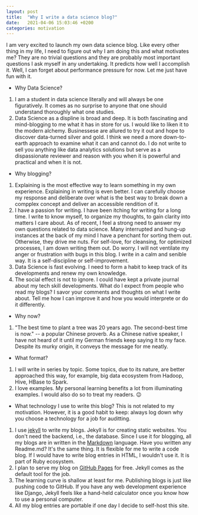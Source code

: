 ```yaml
---
layout: post
title:  "Why I write a data science blog?"
date:   2021-04-06 15:03:46 +0200
categories: motivation
---
```

I am very excited to launch my own data science blog. Like every other thing 
in my life, I need to figure out why I am doing this and what motivates me? 
They are no trivial questions and they are probably most important questions I ask myself in any undertaking. It predicts how well I accomplish it. Well, I can forget about performance pressure for now. Let me just have fun with it.

* Why Data Science?
1. I am a student in data science literally and will always be one figuratively. It comes as no surprise to anyone that one should understand thoroughly what one studies. 
2. Data Science as a displine is broad and deep. It is both fascinating and mind-blogging to me what it has in store for us. 
I would like to liken it to the modern alchemy. 
Businessese are allured to try it out and hope to discover data-turned silver and gold. 
I think we need a more down-to-earth approach to examine what it can and cannot do. I do not write to sell you anything like data analytics solutions but serve as a dispassionate reviewer and reason with you when it is powerful and practical and when it is not.       

* Why blogging?
1. Explaining is the most effective way to learn something in my own experience. Explaining in writing is even better. I can carefully choose my response and deliberate over what is the best way to break down a compplex concept and deliver an accessible rendition of it. 
2. I have a passion for writing. I have been itching for writing for a long time. I write to know myself, to organize my thoughts, to gain clarity into matters I care about. As of recent, I feel a strong need to answer my own questions related to data science. Many interrupted and hung-up instances at the back of my mind I have a penchant for sorting them out. Otherwise, they drive me nuts. For self-love, for cleansing, for optimized processes, I am down writing them out. Do worry. I will not ventilate my anger or frustration with bugs in this blog. I write in a calm and senible way. It is a self-discipline or self-improvement. 
3. Data Science is fast evolving. I need to form a habit to keep track of its developments and renew my own knowledge.
4. The social effect is not to ignore. I could have kept a private journal about my tech skill developments. What do I expect from people who read my blogs? I savor your comments and thoughts on what I write about. Tell me how I can improve it and how you would interprete or do it differently. 

* Why now?
1. "The best time to plant a tree was 20 years ago. The second-best time is now." -- a popular Chinese proverb. As a Chinese native speaker, I have not heard of it until my German friends keep saying it to my face. Despite its murky origin, it conveys the message for me neatly. 

* What format?
1. I will write in series by topic. Some topics, due to its nature, are better approached this way, for example, big data ecosystem from Hadoop, Hive, HBase to Spark.
2. I love examples. My personal learning benefits a lot from illuminating examples. I would also do so to treat my readers. :wink:

* What technology I use to write this blog?
This is not related to my motivation. However, it is a good habit to keep: always log down why you choose a technology for a job for auditting.
1. I use [jekyll](https://jekyllrb.com/) to write my blogs. Jekyll is for creating static websites. You don't need the backend, i.e., the database. Since I use it for blogging, all my blogs are in written in the [Markdown](https://www.markdownguide.org/) language. Have you written any Readme.md? It's the same thing. It is flexible for me to write a code blog. If I would have to write blog entries in HTML, I wouldn't use it. It is part of Ruby ecosystem.
2. I plan to serve my blog on [GitHub Pages](https://pages.github.com/) for free. Jekyll comes as the default tool for the job. 
3. The learning curve is shallow at least for me. Publishing blogs is just like pushing code to GitHub. If you have any web development experience like Django, Jekyll feels like a hand-held calculator once you know how to use a personal computer.
4. All my blog entries are portable if one day I decide to self-host this site.  



